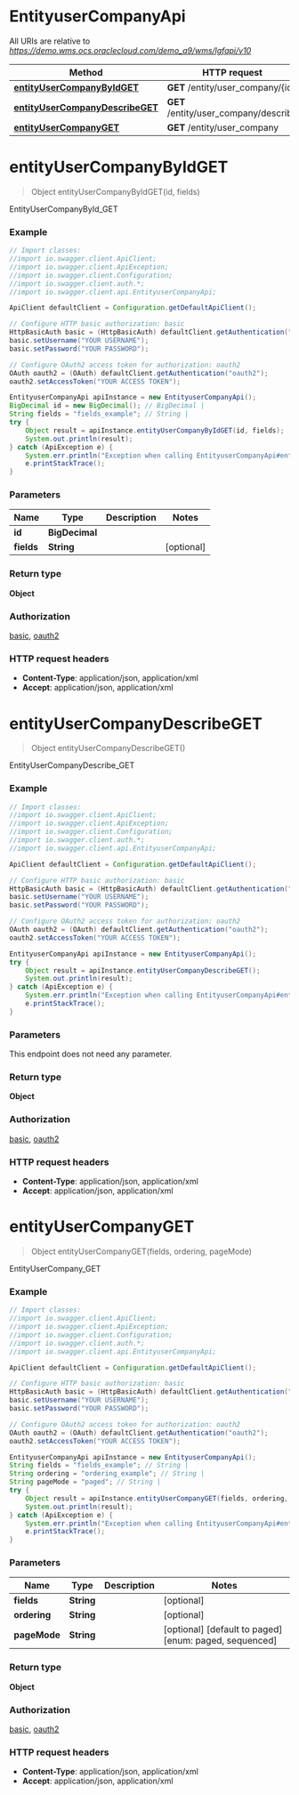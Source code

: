 # EntityuserCompanyApi

All URIs are relative to *https://demo.wms.ocs.oraclecloud.com/demo_a9/wms/lgfapi/v10*

Method | HTTP request | Description
------------- | ------------- | -------------
[**entityUserCompanyByIdGET**](EntityuserCompanyApi.md#entityUserCompanyByIdGET) | **GET** /entity/user_company/{id} | EntityUserCompanyById_GET
[**entityUserCompanyDescribeGET**](EntityuserCompanyApi.md#entityUserCompanyDescribeGET) | **GET** /entity/user_company/describe | EntityUserCompanyDescribe_GET
[**entityUserCompanyGET**](EntityuserCompanyApi.md#entityUserCompanyGET) | **GET** /entity/user_company | EntityUserCompany_GET


<a name="entityUserCompanyByIdGET"></a>
# **entityUserCompanyByIdGET**
> Object entityUserCompanyByIdGET(id, fields)

EntityUserCompanyById_GET



### Example
```java
// Import classes:
//import io.swagger.client.ApiClient;
//import io.swagger.client.ApiException;
//import io.swagger.client.Configuration;
//import io.swagger.client.auth.*;
//import io.swagger.client.api.EntityuserCompanyApi;

ApiClient defaultClient = Configuration.getDefaultApiClient();

// Configure HTTP basic authorization: basic
HttpBasicAuth basic = (HttpBasicAuth) defaultClient.getAuthentication("basic");
basic.setUsername("YOUR USERNAME");
basic.setPassword("YOUR PASSWORD");

// Configure OAuth2 access token for authorization: oauth2
OAuth oauth2 = (OAuth) defaultClient.getAuthentication("oauth2");
oauth2.setAccessToken("YOUR ACCESS TOKEN");

EntityuserCompanyApi apiInstance = new EntityuserCompanyApi();
BigDecimal id = new BigDecimal(); // BigDecimal | 
String fields = "fields_example"; // String | 
try {
    Object result = apiInstance.entityUserCompanyByIdGET(id, fields);
    System.out.println(result);
} catch (ApiException e) {
    System.err.println("Exception when calling EntityuserCompanyApi#entityUserCompanyByIdGET");
    e.printStackTrace();
}
```

### Parameters

Name | Type | Description  | Notes
------------- | ------------- | ------------- | -------------
 **id** | **BigDecimal**|  |
 **fields** | **String**|  | [optional]

### Return type

**Object**

### Authorization

[basic](../README.md#basic), [oauth2](../README.md#oauth2)

### HTTP request headers

 - **Content-Type**: application/json, application/xml
 - **Accept**: application/json, application/xml

<a name="entityUserCompanyDescribeGET"></a>
# **entityUserCompanyDescribeGET**
> Object entityUserCompanyDescribeGET()

EntityUserCompanyDescribe_GET



### Example
```java
// Import classes:
//import io.swagger.client.ApiClient;
//import io.swagger.client.ApiException;
//import io.swagger.client.Configuration;
//import io.swagger.client.auth.*;
//import io.swagger.client.api.EntityuserCompanyApi;

ApiClient defaultClient = Configuration.getDefaultApiClient();

// Configure HTTP basic authorization: basic
HttpBasicAuth basic = (HttpBasicAuth) defaultClient.getAuthentication("basic");
basic.setUsername("YOUR USERNAME");
basic.setPassword("YOUR PASSWORD");

// Configure OAuth2 access token for authorization: oauth2
OAuth oauth2 = (OAuth) defaultClient.getAuthentication("oauth2");
oauth2.setAccessToken("YOUR ACCESS TOKEN");

EntityuserCompanyApi apiInstance = new EntityuserCompanyApi();
try {
    Object result = apiInstance.entityUserCompanyDescribeGET();
    System.out.println(result);
} catch (ApiException e) {
    System.err.println("Exception when calling EntityuserCompanyApi#entityUserCompanyDescribeGET");
    e.printStackTrace();
}
```

### Parameters
This endpoint does not need any parameter.

### Return type

**Object**

### Authorization

[basic](../README.md#basic), [oauth2](../README.md#oauth2)

### HTTP request headers

 - **Content-Type**: application/json, application/xml
 - **Accept**: application/json, application/xml

<a name="entityUserCompanyGET"></a>
# **entityUserCompanyGET**
> Object entityUserCompanyGET(fields, ordering, pageMode)

EntityUserCompany_GET



### Example
```java
// Import classes:
//import io.swagger.client.ApiClient;
//import io.swagger.client.ApiException;
//import io.swagger.client.Configuration;
//import io.swagger.client.auth.*;
//import io.swagger.client.api.EntityuserCompanyApi;

ApiClient defaultClient = Configuration.getDefaultApiClient();

// Configure HTTP basic authorization: basic
HttpBasicAuth basic = (HttpBasicAuth) defaultClient.getAuthentication("basic");
basic.setUsername("YOUR USERNAME");
basic.setPassword("YOUR PASSWORD");

// Configure OAuth2 access token for authorization: oauth2
OAuth oauth2 = (OAuth) defaultClient.getAuthentication("oauth2");
oauth2.setAccessToken("YOUR ACCESS TOKEN");

EntityuserCompanyApi apiInstance = new EntityuserCompanyApi();
String fields = "fields_example"; // String | 
String ordering = "ordering_example"; // String | 
String pageMode = "paged"; // String | 
try {
    Object result = apiInstance.entityUserCompanyGET(fields, ordering, pageMode);
    System.out.println(result);
} catch (ApiException e) {
    System.err.println("Exception when calling EntityuserCompanyApi#entityUserCompanyGET");
    e.printStackTrace();
}
```

### Parameters

Name | Type | Description  | Notes
------------- | ------------- | ------------- | -------------
 **fields** | **String**|  | [optional]
 **ordering** | **String**|  | [optional]
 **pageMode** | **String**|  | [optional] [default to paged] [enum: paged, sequenced]

### Return type

**Object**

### Authorization

[basic](../README.md#basic), [oauth2](../README.md#oauth2)

### HTTP request headers

 - **Content-Type**: application/json, application/xml
 - **Accept**: application/json, application/xml

